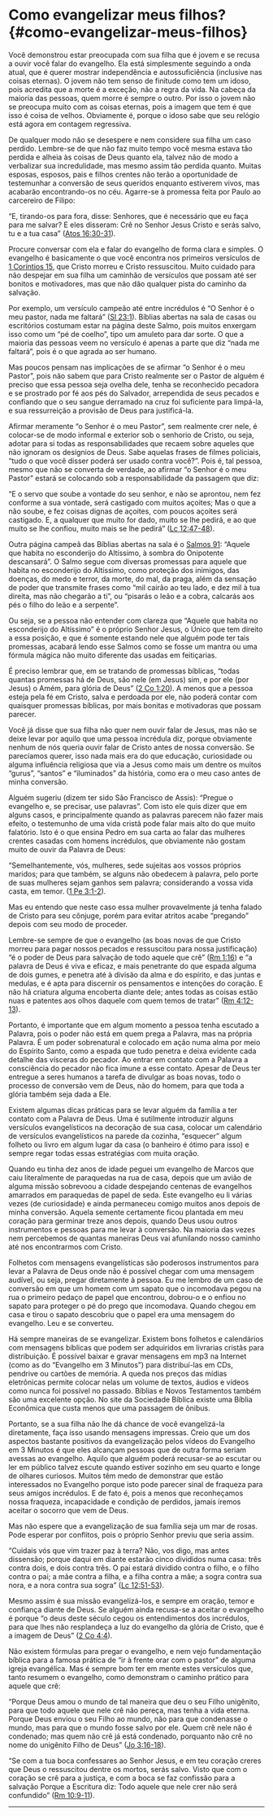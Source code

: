 # Como evangelizar meus filhos? {#como-evangelizar-meus-filhos}

Você demonstrou estar preocupada com sua filha que é jovem e se recusa a ouvir você falar do evangelho. Ela está simplesmente seguindo a onda atual, que é querer mostrar independência e autossuficiência (inclusive nas coisas eternas). O jovem não tem senso de finitude como tem um idoso, pois acredita que a morte é a exceção, não a regra da vida. Na cabeça da maioria das pessoas, quem morre é sempre o outro. Por isso o jovem não se preocupa muito com as coisas eternas, pois a imagem que tem é que isso é coisa de velhos. Obviamente é, porque o idoso sabe que seu relógio está agora em contagem regressiva.

De qualquer modo não se desespere e nem considere sua filha um caso perdido. Lembre-se de que não faz muito tempo você mesma estava tão perdida e alheia às coisas de Deus quanto ela, talvez não de modo a verbalizar sua incredulidade, mas mesmo assim tão perdida quanto. Muitas esposas, esposos, pais e filhos crentes não terão a oportunidade de testemunhar a conversão de seus queridos enquanto estiverem vivos, mas acabarão encontrando-os no céu. Agarre-se à promessa feita por Paulo ao carcereiro de Filipo:

“E, tirando-os para fora, disse: Senhores, que é necessário que eu faça para me salvar? E eles disseram: Crê no Senhor Jesus Cristo e serás salvo, tu e a tua casa” ([Atos 16:30-31](http://bibliaonline.com.br/acf/atos/16/30-31)).

Procure conversar com ela e falar do evangelho de forma clara e simples. O evangelho é basicamente o que você encontra nos primeiros versículos de [1 Coríntios 15](http://bibliaonline.com.br/acf/1co/15), que Cristo morreu e Cristo ressuscitou. Muito cuidado para não despejar em sua filha um caminhão de versículos que possam até ser bonitos e motivadores, mas que não dão qualquer pista do caminho da salvação.

Por exemplo, um versículo campeão até entre incrédulos é “O Senhor é o meu pastor, nada me faltará” ([Sl 23:1](http://bibliaonline.com.br/acf/sl/23/1)). Bíblias abertas na sala de casas ou escritórios costumam estar na página deste Salmo, pois muitos enxergam isso como um “pé de coelho”, tipo um amuleto para dar sorte. O que a maioria das pessoas veem no versículo é apenas a parte que diz “nada me faltará”, pois é o que agrada ao ser humano.

Mas poucos pensam nas implicações de se afirmar “o Senhor é o meu Pastor”, pois não sabem que para Cristo realmente ser o Pastor de alguém é preciso que essa pessoa seja ovelha dele, tenha se reconhecido pecadora e se prostrado por fé aos pés do Salvador, arrependida de seus pecados e confiando que o seu sangue derramado na cruz foi suficiente para limpá-la, e sua ressurreição a provisão de Deus para justificá-la.

Afirmar meramente “o Senhor é o meu Pastor”, sem realmente crer nele, é colocar-se de modo informal e exterior sob o senhorio de Cristo, ou seja, adotar para si todas as responsabilidades que recaem sobre aqueles que não ignoram os desígnios de Deus. Sabe aquelas frases de filmes policiais, “tudo o que você disser poderá ser usado contra você?”. Pois é, tal pessoa, mesmo que não se converta de verdade, ao afirmar “o Senhor é o meu Pastor” estará se colocando sob a responsabilidade da passagem que diz:

“E o servo que soube a vontade do seu senhor, e não se aprontou, nem fez conforme a sua vontade, será castigado com muitos açoites; Mas o que a não soube, e fez coisas dignas de açoites, com poucos açoites será castigado. E, a qualquer que muito for dado, muito se lhe pedirá, e ao que muito se lhe confiou, muito mais se lhe pedirá” ([Lc 12:47-48](http://bibliaonline.com.br/acf/lc/12/47-48)).

Outra página campeã das Bíblias abertas na sala é o [Salmos 91](http://bibliaonline.com.br/acf/sl/91): “Aquele que habita no esconderijo do Altíssimo, à sombra do Onipotente descansará”. O Salmo segue com diversas promessas para aquele que habita no esconderijo do Altíssimo, como proteção dos inimigos, das doenças, do medo e terror, da morte, do mal, da praga, além da sensação de poder que transmite frases como “mil cairão ao teu lado, e dez mil à tua direita, mas não chegarão a ti”, ou “pisarás o leão e a cobra, calcarás aos pés o filho do leão e a serpente”.

Ou seja, se a pessoa não entender com clareza que “Aquele que habita no esconderijo do Altíssimo” é o próprio Senhor Jesus, o Único que tem direito a essa posição, e que é somente estando nele que alguém pode ter tais promessas, acabará lendo esse Salmos como se fosse um mantra ou uma fórmula mágica não muito diferente das usadas em feitiçarias.

É preciso lembrar que, em se tratando de promessas bíblicas, “todas quantas promessas há de Deus, são nele (em Jesus) sim, e por ele (por Jesus) o Amém, para glória de Deus” ([2 Co 1:20](http://bibliaonline.com.br/acf/2co/1/20)). A menos que a pessoa esteja pela fé em Cristo, salva e perdoada por ele, não poderá contar com quaisquer promessas bíblicas, por mais bonitas e motivadoras que possam parecer.

Você já disse que sua filha não quer nem ouvir falar de Jesus, mas não se deixe levar por aquilo que uma pessoa incrédula diz, porque obviamente nenhum de nós queria ouvir falar de Cristo antes de nossa conversão. Se parecíamos querer, isso nada mais era do que educação, curiosidade ou alguma influência religiosa que via a Jesus como mais um dentre os muitos “gurus”, “santos” e “iluminados” da história, como era o meu caso antes de minha conversão.

Alguém sugeriu (dizem ter sido São Francisco de Assis): “Pregue o evangelho e, se precisar, use palavras”. Com isto ele quis dizer que em alguns casos, e principalmente quando as palavras parecem não fazer mais efeito, o testemunho de uma vida cristã pode falar mais alto do que muito falatório. Isto é o que ensina Pedro em sua carta ao falar das mulheres crentes casadas com homens incrédulos, que obviamente não gostam muito de ouvir da Palavra de Deus:

“Semelhantemente, vós, mulheres, sede sujeitas aos vossos próprios maridos; para que também, se alguns não obedecem à palavra, pelo porte de suas mulheres sejam ganhos sem palavra; considerando a vossa vida casta, em temor. ([1 Pe 3:1-2](http://bibliaonline.com.br/acf/1pe/3/1-2)).

Mas eu entendo que neste caso essa mulher provavelmente já tenha falado de Cristo para seu cônjuge, porém para evitar atritos acabe “pregando” depois com seu modo de proceder.

Lembre-se sempre de que o evangelho (as boas novas de que Cristo morreu para pagar nossos pecados e ressuscitou para nossa justificação) “é o poder de Deus para salvação de todo aquele que crê” ([Rm 1:16](http://bibliaonline.com.br/acf/rm/1/16)) e “a palavra de Deus é viva e eficaz, e mais penetrante do que espada alguma de dois gumes, e penetra até à divisão da alma e do espírito, e das juntas e medulas, e é apta para discernir os pensamentos e intenções do coração. E não há criatura alguma encoberta diante dele; antes todas as coisas estão nuas e patentes aos olhos daquele com quem temos de tratar” ([Rm 4:12-13](http://bibliaonline.com.br/acf/rm/4/12-13)).

Portanto, é importante que em algum momento a pessoa tenha escutado a Palavra, pois o poder não está em quem prega a Palavra, mas na própria Palavra. É um poder sobrenatural e colocado em ação numa alma por meio do Espírito Santo, como a espada que tudo penetra e deixa evidente cada detalhe das vísceras do pecador. Ao entrar em contato com a Palavra a consciência do pecador não fica imune a esse contato. Apesar de Deus ter entregue a seres humanos a tarefa de divulgar as boas novas, todo o processo de conversão vem de Deus, não do homem, para que toda a glória também seja dada a Ele.

Existem algumas dicas práticas para se levar alguém da família a ter contato com a Palavra de Deus. Uma é sutilmente introduzir alguns versículos evangelísticos na decoração de sua casa, colocar um calendário de versículos evangelísticos na parede da cozinha, “esquecer” algum folheto ou livro em algum lugar da casa (o banheiro é ótimo para isso) e sempre regar todas essas estratégias com muita oração.

Quando eu tinha dez anos de idade peguei um evangelho de Marcos que caiu literalmente de paraquedas na rua de casa, depois que um avião de alguma missão sobrevoou a cidade despejando centenas de evangelhos amarrados em paraquedas de papel de seda. Este evangelho eu li várias vezes (de curiosidade) e ainda permaneceu comigo muitos anos depois de minha conversão. Aquela semente certamente ficou plantada em meu coração para germinar treze anos depois, quando Deus usou outros instrumentos e pessoas para me levar à conversão. Na maioria das vezes nem percebemos de quantas maneiras Deus vai afunilando nosso caminho até nos encontrarmos com Cristo.

Folhetos com mensagens evangelísticas são poderosos instrumentos para levar a Palavra de Deus onde não é possível chegar com uma mensagem audível, ou seja, pregar diretamente à pessoa. Eu me lembro de um caso de conversão em que um homem com um sapato que o incomodava pegou na rua o primeiro pedaço de papel que encontrou, dobrou-o e o enfiou no sapato para proteger o pé do prego que incomodava. Quando chegou em casa e tirou o sapato descobriu que o papel era uma mensagem do evangelho. Leu e se converteu.

Há sempre maneiras de se evangelizar. Existem bons folhetos e calendários com mensagens bíblicas que podem ser adquiridos em livrarias cristãs para distribuição. É possível baixar e gravar mensagens em mp3 na Internet (como as do “Evangelho em 3 Minutos”) para distribuí-las em CDs, pendrive ou cartões de memória. A queda nos preços das mídias eletrônicas permite colocar nelas um volume de textos, áudios e vídeos como nunca foi possível no passado. Bíblias e Novos Testamentos também são uma excelente opção. No site da Sociedade Bíblica existe uma Bíblia Econômica que custa menos que uma passagem de ônibus.

Portanto, se a sua filha não lhe dá chance de você evangelizá-la diretamente, faça isso usando mensagens impressas. Creio que um dos aspectos bastante positivos da evangelização pelos vídeos do Evangelho em 3 Minutos é que eles alcançam pessoas que de outra forma seriam avessas ao evangelho. Aquilo que alguém poderá recusar-se ao escutar ou ler em público talvez escute quando estiver sozinho em seu quarto e longe de olhares curiosos. Muitos têm medo de demonstrar que estão interessados no Evangelho porque isto pode parecer sinal de fraqueza para seus amigos incrédulos. E de fato é, pois a menos que reconheçamos nossa fraqueza, incapacidade e condição de perdidos, jamais iremos aceitar o socorro que vem de Deus.

Mas não espere que a evangelização de sua família seja um mar de rosas. Pode esperar por conflitos, pois o próprio Senhor previu que seria assim.

“Cuidais vós que vim trazer paz à terra? Não, vos digo, mas antes dissensão; porque daqui em diante estarão cinco divididos numa casa: três contra dois, e dois contra três. O pai estará dividido contra o filho, e o filho contra o pai; a mãe contra a filha, e a filha contra a mãe; a sogra contra sua nora, e a nora contra sua sogra” ([Lc 12:51-53](http://bibliaonline.com.br/acf/lc/12/51-53)).

Mesmo assim é sua missão evangelizá-los, e sempre em oração, temor e confiança diante de Deus. Se alguém ainda recusa-se a aceitar o evangelho é porque “o deus deste século cegou os entendimentos dos incrédulos, para que lhes não resplandeça a luz do evangelho da glória de Cristo, que é a imagem de Deus” ([2 Co 4:4](http://bibliaonline.com.br/acf/2co/4/4)).

Não existem fórmulas para pregar o evangelho, e nem vejo fundamentação bíblica para a famosa prática de “ir à frente orar com o pastor” de alguma igreja evangélica. Mas é sempre bom ter em mente estes versículos que, tanto resumem o evangelho, como demonstram o caminho prático para aquele que crê:

“Porque Deus amou o mundo de tal maneira que deu o seu Filho unigênito, para que todo aquele que nele crê não pereça, mas tenha a vida eterna. Porque Deus enviou o seu Filho ao mundo, não para que condenasse o mundo, mas para que o mundo fosse salvo por ele. Quem crê nele não é condenado; mas quem não crê já está condenado, porquanto não crê no nome do unigênito Filho de Deus” ([Jo 3:16-18](http://bibliaonline.com.br/acf/jo/3/16-18)).

“Se com a tua boca confessares ao Senhor Jesus, e em teu coração creres que Deus o ressuscitou dentre os mortos, serás salvo. Visto que com o coração se crê para a justiça, e com a boca se faz confissão para a salvação Porque a Escritura diz: Todo aquele que nele crer não será confundido” ([Rm 10:9-11](http://bibliaonline.com.br/acf/rm/10/9-11)).

*****